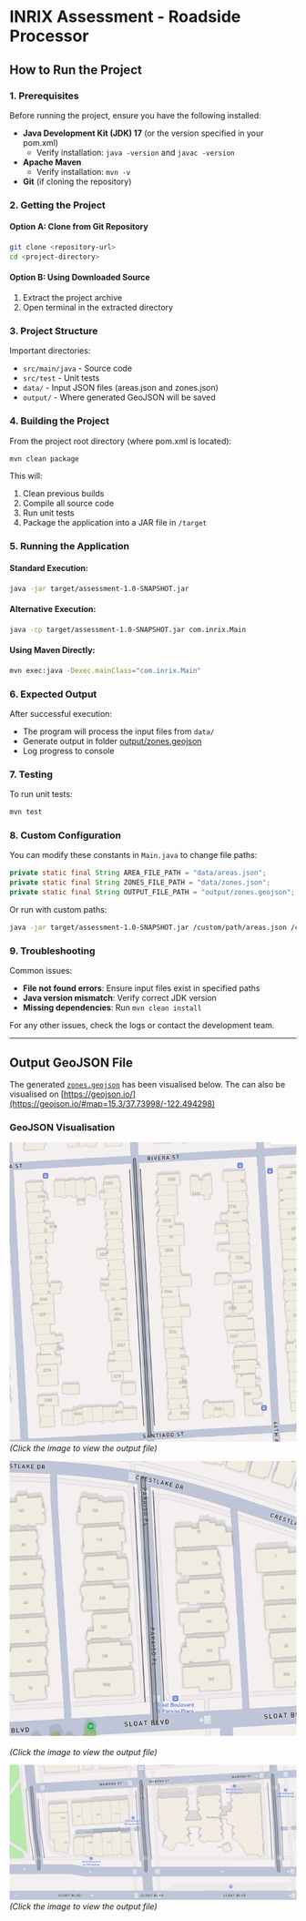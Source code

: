 # INRIX Assessment - Roadside Processor

## How to Run the Project

### 1. Prerequisites

Before running the project, ensure you have the following installed:

- **Java Development Kit (JDK) 17** (or the version specified in your pom.xml)
   - Verify installation: `java -version` and `javac -version`
- **Apache Maven**
   - Verify installation: `mvn -v`
- **Git** (if cloning the repository)

### 2. Getting the Project

#### Option A: Clone from Git Repository
```sh
git clone <repository-url>
cd <project-directory>
```

#### Option B: Using Downloaded Source
1. Extract the project archive
2. Open terminal in the extracted directory

### 3. Project Structure

Important directories:
- `src/main/java` - Source code
- `src/test` - Unit tests
- `data/` - Input JSON files (areas.json and zones.json)
- `output/` - Where generated GeoJSON will be saved

### 4. Building the Project

From the project root directory (where pom.xml is located):

```sh
mvn clean package
```

This will:
1. Clean previous builds
2. Compile all source code
3. Run unit tests
4. Package the application into a JAR file in `/target`

### 5. Running the Application

#### Standard Execution:
```sh
java -jar target/assessment-1.0-SNAPSHOT.jar
```

#### Alternative Execution:
```sh
java -cp target/assessment-1.0-SNAPSHOT.jar com.inrix.Main
```

#### Using Maven Directly:
```sh
mvn exec:java -Dexec.mainClass="com.inrix.Main"
```

### 6. Expected Output

After successful execution:
- The program will process the input files from `data/`
- Generate output in folder [output/zones.geojson](./output/zones.geojson)
- Log progress to console

### 7. Testing

To run unit tests:
```sh
mvn test
```

### 8. Custom Configuration

You can modify these constants in `Main.java` to change file paths:
```java
private static final String AREA_FILE_PATH = "data/areas.json";
private static final String ZONES_FILE_PATH = "data/zones.json"; 
private static final String OUTPUT_FILE_PATH = "output/zones.geojson";
```

Or run with custom paths:
```sh
java -jar target/assessment-1.0-SNAPSHOT.jar /custom/path/areas.json /custom/path/zones.json /custom/output/path.geojson
```

### 9. Troubleshooting

Common issues:
- **File not found errors**: Ensure input files exist in specified paths
- **Java version mismatch**: Verify correct JDK version
- **Missing dependencies**: Run `mvn clean install`

For any other issues, check the logs or contact the development team.

---

## Output GeoJSON File
The generated [`zones.geojson`](./output/zones.geojson) has been visualised below. The can also be visualised on [https://geojson.io/](https://geojson.io/#map=15.3/37.73998/-122.494298)

### GeoJSON Visualisation


[![GeoJSON Zones Map 1](./output/images/zone_1.png)](./output/zones.geojson)
<br>
*(Click the image to view the output file)*


[![GeoJSON Zones Map 1](./output/images/zone_3.png)](./output/zones.geojson)  
<br>
*(Click the image to view the output file)*


[![GeoJSON Zones Map 1](./output/images/zone_2.png)](./output/zones.geojson)
<br>
*(Click the image to view the output file)*

